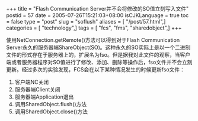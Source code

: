 +++
title = "Flash Communication Server并不会将修改的SO值立刻写入文件"
postid = 57
date = 2005-07-26T15:21:03+08:00
isCJKLanguage = true
toc = false
type = "post"
slug = "soflush"
aliases = [ "/post/57.html",]
categories = [ "technology",]
tags = [ "fcs", "fms", "sharedobject",]
+++


使用NetConnection.getRemote()方法可以得到对于Flash Communication
Server永久的服务器端ShareObject(SO)。这种永久的SO实际上是以一个二进制文件的形式存在于服务器上的，扩展名为fso。但是据我对此文件的观察，当客户端或者服务器程序对SO值进行了修改、添加、删除等操作后，fso文件并不会立刻更新。经过多次的实验发现，FCS会在以下某种情况发生的时候更新fso文件：

1.  客户端NC关闭
2.  服务器端Client关闭
3.  服务器端Application退出
4.  调用SharedObject.flush()方法
5.  调用SharedObject.close()方法

